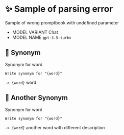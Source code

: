 # ✨ Sample of parsing error

Sample of wrong promptbook with undefined parameter

-   MODEL VARIANT Chat
-   MODEL NAME `gpt-3.5-turbo`

## 💬 Synonym

Synonym for word

```text
Write synonym for "{word}"
```

`-> {word}` word

## 💬 Another Synonym

Synonym for word

```text
Write synonym for "{word}"
```

`-> {word}` another word with different description
